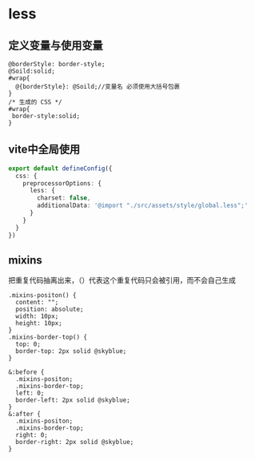 # less

## 定义变量与使用变量

```less
@borderStyle: border-style;
@Soild:solid;
#wrap{
  @{borderStyle}: @Soild;//变量名 必须使用大括号包裹
}
/* 生成的 CSS */
#wrap{
 border-style:solid;
}
```

## vite中全局使用

```typescript
export default defineConfig({
  css: {
    preprocessorOptions: {
      less: {
        charset: false,
        additionalData: '@import "./src/assets/style/global.less";'
      }
    }
  }
})
```

## mixins

把重复代码抽离出来，（）代表这个重复代码只会被引用，而不会自己生成

```less
.mixins-positon() {
  content: "";
  position: absolute;
  width: 10px;
  height: 10px;
}
.mixins-border-top() {
  top: 0;
  border-top: 2px solid @skyblue;
}

&:before {
  .mixins-positon;
  .mixins-border-top;
  left: 0;
  border-left: 2px solid @skyblue;
}
&:after {
  .mixins-positon;
  .mixins-border-top;
  right: 0;
  border-right: 2px solid @skyblue;
}
```
